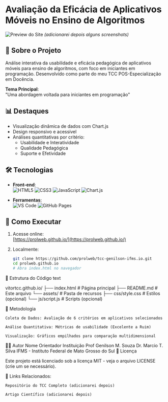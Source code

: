 # Avaliação da Eficácia de Aplicativos Móveis no Ensino de Algoritmos

![Preview do Site](https://https://prolweb.github.io/preview.jpg) *(adicionarei depois alguns screenshots)*

## 📌 Sobre o Projeto
Análise interativa da usabilidade e eficácia pedagógica de aplicativos móveis para ensino de algoritmos, com foco em iniciantes em programação. Desenvolvido como parte do meu TCC POS-Especialização em Docência.

**Tema Principal**:  
"Uma abordagem voltada para iniciantes em programação"

## 📊 Destaques
- Visualização dinâmica de dados com Chart.js
- Design responsivo e acessível
- Análises quantitativas por critério:
  - Usabilidade e Interatividade
  - Qualidade Pedagógica
  - Suporte e Efetividade

## 🛠 Tecnologias
- **Front-end**:  
  ![HTML5](https://img.shields.io/badge/HTML5-E34F26?style=flat&logo=html5&logoColor=white)
  ![CSS3](https://img.shields.io/badge/CSS3-1572B6?style=flat&logo=css3&logoColor=white)
  ![JavaScript](https://img.shields.io/badge/JavaScript-F7DF1E?style=flat&logo=javascript&logoColor=black)
  ![Chart.js](https://img.shields.io/badge/Chart.js-FF6384?style=flat&logo=chart.js&logoColor=white)

- **Ferramentas**:  
  ![VS Code](https://img.shields.io/badge/VS_Code-007ACC?style=flat&logo=visual-studio-code&logoColor=white)
  ![GitHub Pages](https://img.shields.io/badge/GitHub_Pages-222222?style=flat&logo=github&logoColor=white)

## 🚀 Como Executar
1. Acesse online:  
   [https://prolweb.github.io/](https://prolweb.github.io/)

2. Localmente:
   ```bash
   git clone https://github.com/prolweb/tcc-genilson-ifms.io.git
   cd prolweb.github.io
   # Abra index.html no navegador

📂 Estrutura do Código
text

vitortcc.github.io/
├── index.html            # Página principal
├── README.md             # Este arquivo
└── assets/               # Pasta de recursos
    ├── css/style.css     # Estilos (opcional)
    └── js/script.js      # Scripts (opcional)

📄 Metodologia

    Coleta de Dados: Avaliação de 6 critérios em aplicativos selecionados

    Análise Quantitativa: Métricas de usabilidade (Excelente a Ruim)

    Visualização: Gráficos empilhados para comparação multidimensional

👨‍💻 Autor
Nome	Orientador	Instituição
Prof Genilson M. Souza 	Dr. Marcio T. Silva	IFMS - Instituto Federal de Mato Grosso do Sul
📜 Licença

Este projeto está licenciado sob a licença MIT - veja o arquivo LICENSE (crie um se necessário).

🔗 Links Relacionados:

    Repositório do TCC Completo (adicionarei depois)

    Artigo Científico (adicionarei depois)
